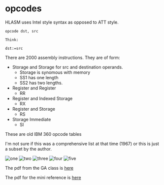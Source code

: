 # opcodes

HLASM uses Intel style syntax as opposed to ATT style.

```
opcode dst, src

Think:

dst:=src
```

There are 2000 assembly instructions. They are of form:

* Storage and Storage for src  and destination operands.  
    * Storage is synomous with memory
    * SS1 has one length 
    * SS2 has two lengths.
* Register and Register 
    * RR
* Register and Indexed Storage
    * RX
* Register and Storage
    * RS
* Storage Immediate
    * SI


These are old IBM 360 opcode tables

I'm not sure if this was a comprehensive list at that time (1967) or this is just 
a subset by the author.

![one](../../imgs/asm360op-1.JPG)
![two](../../imgs/asm360op-2.JPG)
![three](../../imgs/asm360op-3.JPG)
![four](../../imgs/asm360op-4.JPG)
![five](../../imgs/asm360op-5.JPG)

The pdf from the GA class is [here](../pdfs/InstructionFormats.pdf)

The pdf for the mini reference is [here](../pdfs/mainframe_asm_mini_reference.pdf)

